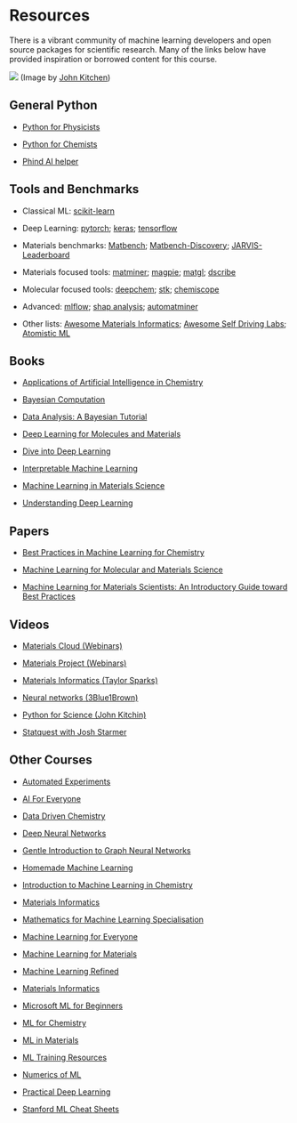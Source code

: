 # Resources

There is a vibrant community of machine learning developers and open source packages for scientific research. Many of the links below have provided inspiration or borrowed content for this course.

![](./images/ml-python.png)
(Image by [John Kitchen](https://kitchingroup.cheme.cmu.edu))

## General Python

* [Python for Physicists](https://lucydot.github.io/python_novice)

* [Python for Chemists](https://pythoninchemistry.org)

* [Phind AI helper](https://www.phind.com)

## Tools and Benchmarks

* Classical ML: [scikit-learn](https://scikit-learn.org)

* Deep Learning: [pytorch](https://pytorch.org); [keras](https://keras.io); [tensorflow](https://www.tensorflow.org)

* Materials benchmarks: [Matbench](https://matbench.materialsproject.org); [Matbench-Discovery](https://matbench-discovery.materialsproject.org); [JARVIS-Leaderboard](https://pages.nist.gov/jarvis_leaderboard)

* Materials focused tools: [matminer](https://hackingmaterials.lbl.gov/matminer/); [magpie](https://bitbucket.org/wolverton/magpie/src/master/); [matgl](https://github.com/materialsvirtuallab/matgl); [dscribe](https://singroup.github.io/dscribe/latest/)

* Molecular focused tools: [deepchem](https://deepchem.io); [stk](https://github.com/JelfsMaterialsGroup/stk); [chemiscope](https://chemiscope.org)

* Advanced: [mlflow](https://mlflow.org); [shap analysis](https://github.com/slundberg/shap); [automatminer](https://hackingmaterials.lbl.gov/automatminer/)

* Other lists: [Awesome Materials Informatics](https://github.com/tilde-lab/awesome-materials-informatics); [Awesome Self Driving Labs](https://github.com/AccelerationConsortium/awesome-self-driving-labs); [Atomistic ML](https://github.com/JuDFTteam/best-of-atomistic-machine-learning)

## Books

* [Applications of Artificial Intelligence in Chemistry](https://global.oup.com/academic/product/applications-of-artificial-intelligence-in-chemistry-9780198557364)

* [Bayesian Computation](https://bayesiancomputationbook.com)

* [Data Analysis: A Bayesian Tutorial](https://global.oup.com/academic/product/data-analysis-9780198568322)

* [Deep Learning for Molecules and Materials](https://dmol.pub)

* [Dive into Deep Learning](https://d2l.ai/index.html)

* [Interpretable Machine Learning](https://christophm.github.io/interpretable-ml-book)

* [Machine Learning in Materials Science](https://pubs.acs.org/doi/10.1021/acsinfocus.7e5033)

* [Understanding Deep Learning](https://udlbook.github.io/udlbook)

## Papers 

* [Best Practices in Machine Learning for Chemistry](https://www.nature.com/articles/s41557-021-00716-z)

* [Machine Learning for Molecular and Materials Science](https://www.nature.com/articles/s41586-018-0337-2)

* [Machine Learning for Materials Scientists: An Introductory Guide toward Best Practices](https://pubs.acs.org/doi/10.1021/acs.chemmater.0c01907)

## Videos

* [Materials Cloud (Webinars)](https://www.youtube.com/@MaterialsCloud)

* [Materials Project (Webinars)](https://www.youtube.com/@MaterialsProject)

* [Materials Informatics (Taylor Sparks)](https://www.youtube.com/@TaylorSparks/videos)

* [Neural networks (3Blue1Brown)](https://www.youtube.com/watch?v=aircAruvnKk)

* [Python for Science (John Kitchin)](https://www.youtube.com/@JohnKitchin/videos)

* [Statquest with Josh Starmer](https://www.youtube.com/@statquest/videos)

## Other Courses

* [Automated Experiments](https://github.com/SergeiVKalinin/UTK-Spring-2023---Automated-Experiment) 

* [AI For Everyone](https://www.coursea.org/learn/ai-for-everyone)

* [Data Driven Chemistry](https://github.com/Edinburgh-Chemistry-Teaching/Data-driven-chemistry)

* [Deep Neural Networks](https://www.youtube.com/playlist?list=PL_iWQOsE6TfVmKkQHucjPAoRtIJYt8a5A)

* [Gentle Introduction to Graph Neural Networks](https://distill.pub/2021/gnn-intro/)

* [Homemade Machine Learning](https://github.com/trekhleb/homemade-machine-learning)

* [Introduction to Machine Learning in Chemistry](https://github.com/ML4chemArg/Intro-to-Machine-Learning-in-Chemistry)

* [Materials Informatics](https://www.youtube.com/watch?v=DDliZDwiAoU&list=PLL0SWcFqypCl4lrzk1dMWwTUrzQZFt7y0)

* [Mathematics for Machine Learning Specialisation](https://www.coursera.org/specializations/mathematics-machine-learning)

* [Machine Learning for Everyone](https://vas3k.com/blog/machine_learning/)

* [Machine Learning for Materials](https://github.com/SergeiVKalinin/MSE_Fall2023)

* [Machine Learning Refined](https://github.com/jermwatt/machine_learning_refined)

* [Materials Informatics](https://github.com/sp8rks/MaterialsInformatics)

* [Microsoft ML for Beginners](https://github.com/microsoft/ML-For-Beginners)

* [ML for Chemistry](https://github.com/Edinburgh-Chemistry-Teaching/ML-for-Chemistry)

* [ML in Materials](https://github.com/SergeiVKalinin/MSE_Fall2023)

* [ML Training Resources](https://github.com/keeeto/ml-training-resources)

* [Numerics of ML](https://github.com/philipphennig/NumericsOfML)

* [Practical Deep Learning](https://course.fast.ai)

* [Stanford ML Cheat Sheets](https://stanford.edu/~shervine/teaching)
